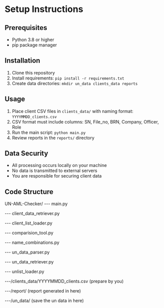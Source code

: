 # Setup Instructions

## Prerequisites
- Python 3.8 or higher
- pip package manager

## Installation
1. Clone this repository
2. Install requirements: `pip install -r requirements.txt`
3. Create data directories: `mkdir un_data clients_data reports`

## Usage
1. Place client CSV files in `clients_data/` with naming format: `YYYYMMDD_clients.csv`
2. CSV format must include columns: SN, File_no, BRN, Company, Officer, Role
3. Run the main script: `python main.py`
4. Review reports in the `reports/` directory

## Data Security
- All processing occurs locally on your machine
- No data is transmitted to external servers
- You are responsible for securing client data

## Code Structure

UN-AML-Checker/
   --- main.py
   
   --- client_data_retriever.py
   
   --- client_list_loader.py
   
   --- comparision_tool.py
   
   --- name_combinations.py
   
   --- un_data_parser.py
   
   --- un_data_retriever.py
   
   --- unlist_loader.py
   
   ---/clients_data/YYYYMMDD_clients.csv   (prepare by you)
   
   ---/report/                             (report generated in here)
   
   ---/un_data/                            (save the un data in here) 

